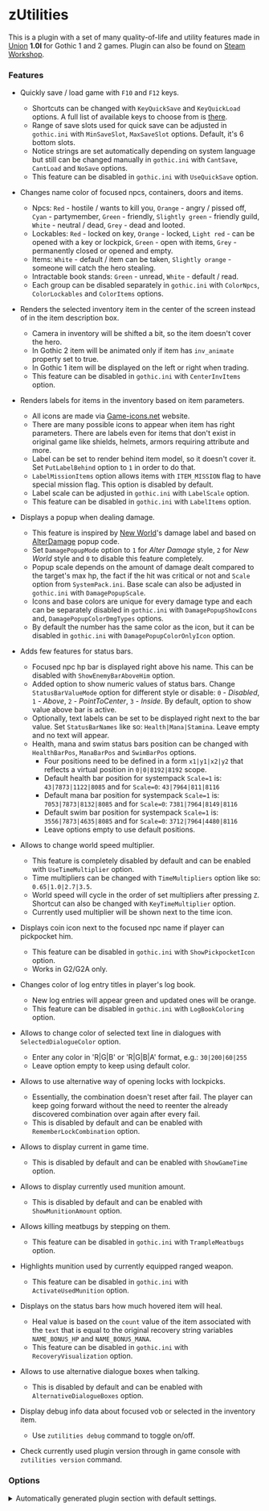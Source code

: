 # zUtilities

This is a plugin with a set of many quality-of-life and utility features made in [Union](https://worldofplayers.ru/threads/40376/) **1.0l** for Gothic 1 and 2 games. Plugin can also be found on [Steam Workshop](https://steamcommunity.com/sharedfiles/filedetails/?id=2792434617).

### Features

- Quickly save / load game with `F10` and `F12` keys.

  - Shortcuts can be changed with `KeyQuickSave` and `KeyQuickLoad` options. A full list of available keys to choose from is [there](https://github.com/Franisz/zUtilities/blob/master/zUtilities/KeyCode.h).
  - Range of save slots used for quick save can be adjusted in `gothic.ini` with `MinSaveSlot`, `MaxSaveSlot` options. Default, it's 6 bottom slots.
  - Notice strings are set automatically depending on system language but still can be changed manually in `gothic.ini` with `CantSave`, `CantLoad` and `NoSave` options.
  - This feature can be disabled in `gothic.ini` with `UseQuickSave` option.

- Changes name color of focused npcs, containers, doors and items.

  - Npcs: `Red` - hostile / wants to kill you, `Orange` - angry / pissed off, `Cyan` - partymember, `Green` - friendly, `Slightly green` - friendly guild, `White` - neutral / dead, `Grey` - dead and looted.
  - Lockables: `Red` - locked on key, `Orange` - locked, `Light red` - can be opened with a key or lockpick, `Green` - open with items, `Grey` - permanently closed or opened and empty.
  - Items: `White` - default / item can be taken, `Slightly orange` - someone will catch the hero stealing.
  - Intractable book stands: `Green` - unread, `White` - default / read.
  - Each group can be disabled separately in `gothic.ini` with `ColorNpcs`, `ColorLockables` and `ColorItems` options.

- Renders the selected inventory item in the center of the screen instead of in the item description box.

  - Camera in inventory will be shifted a bit, so the item doesn't cover the hero.
  - In Gothic 2 item will be animated only if item has `inv_animate` property set to true.
  - In Gothic 1 item will be displayed on the left or right when trading.
  - This feature can be disabled in `gothic.ini` with `CenterInvItems` option.

- Renders labels for items in the inventory based on item parameters.

  - All icons are made via [Game-icons.net](https://game-icons.net/) website.
  - There are many possible icons to appear when item has right parameters. There are labels even for items that don't exist in original game like shields, helmets, armors requiring attribute and more.
  - Label can be set to render behind item model, so it doesn't cover it. Set `PutLabelBehind` option to `1` in order to do that.
  - `LabelMissionItems` option allows items with `ITEM_MISSION` flag to have special mission flag. This option is disabled by default.
  - Label scale can be adjusted in `gothic.ini` with `LabelScale` option.
  - This feature can be disabled in `gothic.ini` with `LabelItems` option.

- Displays a popup when dealing damage.

  - This feature is inspired by [New World](https://www.newworld.com/)'s damage label and based on [AlterDamage](https://github.com/UnresolvedExternal/Union_AlterDamage) popup code.
  - Set `DamagePopupMode` option to `1` for _Alter Damage_ style, `2` for _New World_ style and `0` to disable this feature completely.
  - Popup scale depends on the amount of damage dealt compared to the target's max hp, the fact if the hit was critical or not and `Scale` option from `SystemPack.ini`. Base scale can also be adjusted in `gothic.ini` with `DamagePopupScale`.
  - Icons and base colors are unique for every damage type and each can be separately disabled in `gothic.ini` with `DamagePopupShowIcons` and, `DamagePopupColorDmgTypes` options.
  - By default the number has the same color as the icon, but it can be disabled in `gothic.ini` with `DamagePopupColorOnlyIcon` option.

- Adds few features for status bars.

  - Focused npc hp bar is displayed right above his name. This can be disabled with `ShowEnemyBarAboveHim` option.
  - Added option to show numeric values of status bars. Change `StatusBarValueMode` option for different style or disable: `0` - _Disabled_, `1` - _Above_, `2` - _PointToCenter_, `3` - _Inside_. By default, option to show value above bar is active.
  - Optionally, text labels can be set to be displayed right next to the bar value. Set `StatusBarNames` like so: `Health|Mana|Stamina`. Leave empty and no text will appear.
  - Health, mana and swim status bars position can be changed with `HealthBarPos`, `ManaBarPos` and `SwimBarPos` options.
    - Four positions need to be defined in a form `x1|y1|x2|y2` that reflects a virtual position in `0|0|8192|8192` scope.
    - Default health bar position for systempack `Scale=1` is: `43|7873|1122|8085` and for `Scale=0`: `43|7964|811|8116`
    - Default mana bar position for systempack `Scale=1` is: `7053|7873|8132|8085` and for `Scale=0`: `7381|7964|8149|8116`
    - Default swim bar position for systempack `Scale=1` is: `3556|7873|4635|8085` and for `Scale=0`: `3712|7964|4480|8116`
    - Leave options empty to use default positions.

- Allows to change world speed multiplier.

  - This feature is completely disabled by default and can be enabled with `UseTimeMultiplier` option.
  - Time multipliers can be changed with `TimeMultipliers` option like so: `0.65|1.0|2.7|3.5`.
  - World speed will cycle in the order of set multipliers after pressing `Z`. Shortcut can also be changed with `KeyTimeMultiplier` option.
  - Currently used multiplier will be shown next to the time icon.

- Displays coin icon next to the focused npc name if player can pickpocket him.

  - This feature can be disabled in `gothic.ini` with `ShowPickpocketIcon` option.
  - Works in G2/G2A only.

- Changes color of log entry titles in player's log book.

  - New log entries will appear green and updated ones will be orange.
  - This feature can be disabled in `gothic.ini` with `LogBookColoring` option.

- Allows to change color of selected text line in dialogues with `SelectedDialogueColor` option.

  - Enter any color in 'R|G|B' or 'R|G|B|A' format, e.g.: `30|200|60|255`
  - Leave option empty to keep using default color.

- Allows to use alternative way of opening locks with lockpicks.

  - Essentially, the combination doesn't reset after fail. The player can keep going forward without the need to reenter the already discovered combination over again after every fail.
  - This is disabled by default and can be enabled with `RememberLockCombination` option.

- Allows to display current in game time.

  - This is disabled by default and can be enabled with `ShowGameTime` option.

- Allows to display currently used munition amount.

  - This is disabled by default and can be enabled with `ShowMunitionAmount` option.

- Allows killing meatbugs by stepping on them.

  - This feature can be disabled in `gothic.ini` with `TrampleMeatbugs` option.

- Highlights munition used by currently equipped ranged weapon.

  - This feature can be disabled in `gothic.ini` with `ActivateUsedMunition` option.

- Displays on the status bars how much hovered item will heal.

  - Heal value is based on the `count` value of the item associated with the `text` that is equal to the original recovery string variables `NAME_BONUS_HP` and `NAME_BONUS_MANA`.
  - This feature can be disabled in `gothic.ini` with `RecoveryVisualization` option.

- Allows to use alternative dialogue boxes when talking.

  - This is disabled by default and can be enabled with `AlternativeDialogueBoxes` option.

- Display debug info data about focused vob or selected in the inventory item.

  - Use `zutilities debug` command to toggle on/off.

- Check currently used plugin version through in game console with `zutilities version` command.

### Options

<details>
  <summary>Automatically generated plugin section with default settings.</summary>

```ini
[ZUTILITIES]
TrampleMeatbugs=1
; ... enables (1) or disables (0) a way of killing meatbugs by stepping on them

CenterInvItems=1
; ... enables (1) or disables (0) inventory item rendering in the center of the screen instead of the item description box

RememberLockCombination=0
; ... enables (1) or disables (0) alternative way of opening locks, where discovered combination doesn't reset after fail

ActivateUsedMunition=1
; ... enables (1) or disables (0) highlighting currently used ranged weapon munition in the inventory

AlternativeDialogueBoxes=0
; ... enables (1) or disables (0) alternative dialogue boxes style

SelectedDialogueColor=
; ... defines color of selected line in dialogues
; ... use 'R|G|B' or 'R|G|B|A' format
; ... leave empty to use default color

LogBookColoring=1
; ... enables (1) or disables (0) coloring of new and unread topics in logbook

ShowGameTime=0
; ... enables (1) or disables (0) on screen display of in game time

ShowMunitionAmount=0
; ... enables (1) or disables (0) on screen display of currently used munition amount

ShowPickpocketIcon=1
; ... enables (1) or disables (0) coin icon next to the focused npc name when it can be pickpocketed

UseTimeMultiplier=0
; ... enables (1) or disables (0) time speed multiplier

KeyTimeMultiplier=KEY_Z
; ... key for cycling time speed

TimeMultipliers=1.0|2.5
; ... defines time multipliers

RecoveryVisualization=1
; ... enables (1) or disables (0) visualization of healing that hovered in the inventory item gives

StatusBarValueMode=1
; ... specifies mode of showing status bar value, (0) - 'Disabled', (1) - 'Above', (2) - 'PointToCenter', (3) - 'Inside'

ShowEnemyBarAboveHim=1
; ... enables (1) or disables (0) showing enemy hp bar above his head

StatusBarNames=
; ... defines text label for status bars like so: 'Health|Mana|Stamina', leave empty if text is unwanted

HealthBarPos=
; ... defines position of health bar like so: 'x1|y1|x2|y2'
; ... default position for scale 1 is: '43|7873|1122|8085' and for scale 0: '43|7964|811|8116'
; ... leave empty to use default position

ManaBarPos=
; ... defines position of mana bar like so: 'x1|y1|x2|y2'
; ... default position for scale 1 is: '7053|7873|8132|8085' and for scale 0: '7381|7964|8149|8116'
; ... leave empty to use default position

SwimBarPos=
; ... defines position of swim bar like so: 'x1|y1|x2|y2'
; ... default position for scale 1 is: '3556|7873|4635|8085' and for scale 0: '3712|7964|4480|8116'
; ... leave empty to use default position

UseQuickSave=1
; ... enables (1) or disables (0) QuickSaving with [F10] and QuickLoading with [F12]

KeyQuickSave=KEY_F10
; ... key for QuickSave

KeyQuickLoad=KEY_F12
; ... key for QuickLoad

MinSaveSlot=15
; ... defines min range of used save slots

MaxSaveSlot=20
; ... defines max range of used save slots

CantSave=The game cannot be saved now!
; ... text appearing when game cannot be saved

CantLoad=The game cannot be loaded now!
; ... text appearing when game cannot be loaded

NoSave=Such a save does not exist!
; ... text appearing when something went wrong and incorrect save slot tried to be loaded

SaveName=QuickSave
; ... name used for quicksaves

ColorNpcs=1
; ... enables (1) or disables (0) coloring of focused npcs

ColorLockables=1
; ... enables (1) or disables (0) coloring of focused chests, doors and other lockables

ColorItems=1
; ... enables (1) or disables (0) coloring of focused items

ColorInter=1
; ... enables (1) or disables (0) coloring of interactive bookstands

LabelItems=1
; ... enables (1) or disables (0) inventory item labeling

LabelScale=1.25
; ... defines scale of the label

LabelMissionItems=0
; ... enables (1) or disables (0) labeling of item missions, this will overwrite previous label on any item with ITEM_MISSION flag

PutLabelBehind=0
; ... specifies if the label should be rendered behind the item

DamagePopupMode=1
; ... specifies DamagePopup mode, (0) - Disabled, (1) - 'Alter Damage', (2) - 'New World'

DamagePopupScale=1.10000002
; ... defines base scale of the popup

DamagePopupShowIcons=1
; ... enables (1) or disables (0) icons for the popup

DamagePopupColorDmgTypes=1
; ... enables (1) or disables (0) popup coloring by the damage type

DamagePopupColorOnlyIcon=0
; ... enables (1) or disables (0) coloring only the popup icon
```

</details>
